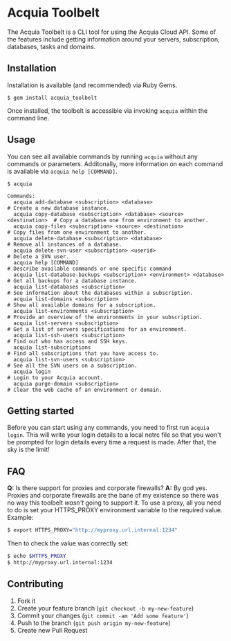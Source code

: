 # Acquia Toolbelt

The Acquia Toolbelt is a CLI tool for using the Acquia Cloud API. Some of the
features include getting information around your servers, subscription,
databases, tasks and domains.

## Installation

Installation is available (and recommended) via Ruby Gems.

```
$ gem install acquia_toolbelt
```

Once installed, the toolbelt is accessible via invoking `acquia` within the command line.

## Usage

You can see all available commands by running `acquia` without any commands or parameters. Additonally, more information on each command is available via `acquia help [COMMAND]`.

```
$ acquia

Commands:
  acquia add-database <subscription> <database>                          # Create a new database instance.
  acquia copy-database <subscription> <database> <source> <destination>  # Copy a database one from environment to another.
  acquia copy-files <subscription> <source> <destination>                # Copy files from one environment to another.
  acquia delete-database <subscription> <database>                       # Remove all instances of a database.
  acquia delete-svn-user <subscription> <userid>                         # Delete a SVN user.
  acquia help [COMMAND]                                                  # Describe available commands or one specific command
  acquia list-database-backups <subscription> <environment> <database>   # Get all backups for a database instance.
  acquia list-databases <subscription>                                   # See information about the databases within a subscription.
  acquia list-domains <subscription>                                     # Show all available domains for a subscription.
  acquia list-environments <subscription>                                # Provide an overview of the environments in your subscription.
  acquia list-servers <subscription>                                     # Get a list of servers specifications for an environment.
  acquia list-ssh-users <subscription>                                   # Find out who has access and SSH keys.
  acquia list-subscriptions                                              # Find all subscriptions that you have access to.
  acquia list-svn-users <subscription>                                   # See all the SVN users on a subscription.
  acquia login                                                           # Login to your Acquia account.
  acquia purge-domain <subscription>                                     # Clear the web cache of an environment or domain.
```

## Getting started

Before you can start using any commands, you need to first run `acquia login`. This will write your login details to a local netrc file so that you won't be prompted for login details every time a request is made. After that, the sky is the limit!

## FAQ

**Q:** Is there support for proxies and corporate firewalls?
**A:** By god yes. Proxies and corporate firewalls are the bane of my existence so there was no way this toolbelt _wasn't_ going to support it. To use a proxy, all you need to do is set your HTTPS_PROXY environment variable to the required value. Example:

```bash
$ export HTTPS_PROXY="http://myproxy.url.internal:1234"
```

Then to check the value was correctly set:

```bash
$ echo $HTTPS_PROXY
$ http://myproxy.url.internal:1234
```

## Contributing

1. Fork it
2. Create your feature branch (`git checkout -b my-new-feature`)
3. Commit your changes (`git commit -am 'Add some feature'`)
4. Push to the branch (`git push origin my-new-feature`)
5. Create new Pull Request

